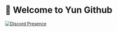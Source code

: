 # 🐬 Welcome to Yun Github

[![Discord Presence](https://lanyard.cnrad.dev/api/893424082945720351)](https://discord.com/users/893424082945720351)
